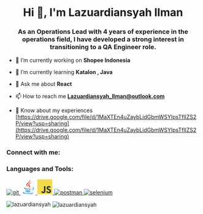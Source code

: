 <h1 align="center">Hi 👋, I'm Lazuardiansyah Ilman</h1>
<h3 align="center">As an Operations Lead with 4 years of experience in the operations field, I have developed a strong interest in transitioning to a QA Engineer role.</h3>

- 🔭 I’m currently working on **Shopee Indonesia**

- 🌱 I’m currently learning **Katalon , Java**

- 💬 Ask me about **React**

- 📫 How to reach me **Lazuardiansyah_Ilman@outlook.com**

- 📄 Know about my experiences [https://drive.google.com/file/d/1MaXTEn4uZaybLidGbmWSYlpsTflIZS2P/view?usp=sharing](https://drive.google.com/file/d/1MaXTEn4uZaybLidGbmWSYlpsTflIZS2P/view?usp=sharing)

<h3 align="left">Connect with me:</h3>
<p align="left">
</p>

<h3 align="left">Languages and Tools:</h3>
<p align="left"> <a href="https://git-scm.com/" target="_blank" rel="noreferrer"> <img src="https://www.vectorlogo.zone/logos/git-scm/git-scm-icon.svg" alt="git" width="40" height="40"/> </a> <a href="https://www.java.com" target="_blank" rel="noreferrer"> <img src="https://raw.githubusercontent.com/devicons/devicon/master/icons/java/java-original.svg" alt="java" width="40" height="40"/> </a> <a href="https://developer.mozilla.org/en-US/docs/Web/JavaScript" target="_blank" rel="noreferrer"> <img src="https://raw.githubusercontent.com/devicons/devicon/master/icons/javascript/javascript-original.svg" alt="javascript" width="40" height="40"/> </a> <a href="https://postman.com" target="_blank" rel="noreferrer"> <img src="https://www.vectorlogo.zone/logos/getpostman/getpostman-icon.svg" alt="postman" width="40" height="40"/> </a> <a href="https://www.selenium.dev" target="_blank" rel="noreferrer"> <img src="https://raw.githubusercontent.com/detain/svg-logos/780f25886640cef088af994181646db2f6b1a3f8/svg/selenium-logo.svg" alt="selenium" width="40" height="40"/> </a> </p>

<p><img align="left" src="https://github-readme-stats.vercel.app/api/top-langs?username=lazuardiansyah&show_icons=true&locale=en&layout=compact" alt="lazuardiansyah" /></p>

<p>&nbsp;<img align="center" src="https://github-readme-stats.vercel.app/api?username=lazuardiansyah&show_icons=true&locale=en" alt="lazuardiansyah" /></p>
